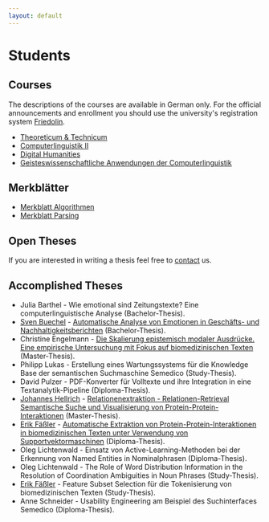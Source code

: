 ```yaml
---
layout: default 
---
```


# Students

## Courses

The descriptions of the courses are available in German only. For the official announcements and enrollment you should use the university's registration system [Friedolin](https://friedolin.uni-jena.de/qisserver/rds?state=user&type=0).

* [Theoreticum & Technicum](/courses/Theoreticum+_+Technicum-p-444.html)
* [Computerlinguistik II](/courses/Computerlinguistik+II-p-7449.html)
* [Digital Humanities](/courses/Digital+Humanities-p-12429.html)
* [Geisteswissenschaftliche Anwendungen der Computerlinguistik](/courses/Geisteswissenschaftliche+Anwendungen+der+Computerlinguistik.html)

## Merkblätter

* [Merkblatt Algorithmen](/downloads/algorithmen-p-1310.pdf)
* [Merkblatt Parsing](/downloads/parsing.pdf)

## Open Theses

If you are interested in writing a thesis feel free to [contact](mailto:listserv@uni-jena.de) us.

## Accomplished Theses

* Julia Barthel - Wie emotional sind Zeitungstexte? Eine computerlinguistische Analyse (Bachelor-Thesis).
* [Sven Buechel](http://www.julielab.de/Staff/Sven+Buechel.html) - [Automatische Analyse von Emotionen in Geschäfts- und Nachhaltigkeitsberichten](http://www.julielab.de/coling_multimedia/de/downloads/Papers/BA_Bu%CC%88chel_Emotionsanalyse_2016_02_04.pdf) (Bachelor-Thesis).
* Christine Engelmann - [Die Skalierung epistemisch modaler Ausdrücke. Eine empirische Untersuchung mit Fokus auf biomedizinischen Texten](http://www.julielab.de/coling_multimedia/de/downloads/Papers/masterarbeit+engelmann.pdf) (Master-Thesis).
* Philipp Lukas - Erstellung eines Wartungssystems für die Knowledge Base der semantischen Suchmaschine Semedico (Study-Thesis).
* David Pulzer - PDF-Konverter für Volltexte und ihre Integration in eine Textanalytik-Pipeline (Diploma-Thesis).
* [Johannes Hellrich](http://www.julielab.de/Staff/Johannes+Hellrich.html) - [Relationenextraktion - Relationen-Retrieval Semantische Suche und Visualisierung von Protein-Protein-Interaktionen](http://www.julielab.de/coling_multimedia/de/downloads/Papers/masterarbeit+hellrich.pdf) (Master-Thesis).
* [Erik Fäßler](http://www.julielab.de/Staff/Erik+F%C3%A4%C3%9Fler.html) - [Automatische Extraktion von Protein-Protein-Interaktionen in biomedizinischen Texten unter Verwendung von Supportvektormaschinen](http://www.julielab.de/coling_multimedia/de/downloads/Papers/diploma_thesis_faessler.pdf) (Diploma-Thesis).
* Oleg Lichtenwald - Einsatz von Active-Learning-Methoden bei der Erkennung von Named Entities in Nominalphrasen (Diploma-Thesis).
* Oleg Lichtenwald - The Role of Word Distribution Information in the Resolution of Coordination Ambiguities in Noun Phrases (Study-Thesis).
* [Erik Fäßler](http://www.julielab.de/Staff/Erik+F%C3%A4%C3%9Fler.html) - Feature Subset Selection für die Tokenisierung von biomedizinischen Texten (Study-Thesis).
* Anne Schneider - Usability Engineering am Beispiel des Suchinterfaces Semedico (Diploma-Thesis).

